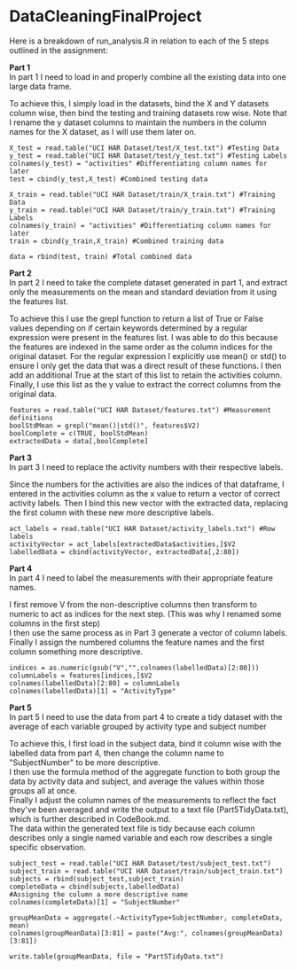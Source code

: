 # DataCleaningFinalProject

Here is a breakdown of run_analysis.R in relation to each of the 5 steps outlined in the assignment:  

**Part 1**  
 In part 1 I need to load in and properly combine all the existing data into one large data frame. 
 
To achieve this, I simply load in the datasets, bind the X and Y datasets column wise, then bind the testing and training datasets row wise.
Note that I rename the y dataset columns to maintain the numbers in the column names for the X dataset, as I will use them later on.

    X_test = read.table("UCI HAR Dataset/test/X_test.txt") #Testing Data
    y_test = read.table("UCI HAR Dataset/test/y_test.txt") #Testing Labels
    colnames(y_test) = "activities" #Differentiating column names for later
    test = cbind(y_test,X_test) #Combined testing data
    
    X_train = read.table("UCI HAR Dataset/train/X_train.txt") #Training Data
    y_train = read.table("UCI HAR Dataset/train/y_train.txt") #Training Labels
    colnames(y_train) = "activities" #Differentiating column names for later
    train = cbind(y_train,X_train) #Combined training data
    
    data = rbind(test, train) #Total combined data  



**Part 2**  
In part 2 I need to take the complete dataset generated in part 1, and extract only the measurements on the mean and standard deviation from it using the features list.  

To achieve this I use the grepl function to return a list of True or False values depending on if certain keywords determined by a regular expression were present in the features list. I was able to do this because the features are indexed in the same order as the column indices for the original dataset. For the regular expression I explicitly use mean() or std() to ensure I only get the data that was a direct result of these functions. I then add an additional True at the start of this list to retain the activities column.  
Finally, I use this list as the y value to extract the correct columns from the original data.

    features = read.table("UCI HAR Dataset/features.txt") #Measurement definitions
    boolStdMean = grepl("mean()|std()", features$V2)
    boolComplete = c(TRUE, boolStdMean)
    extractedData = data[,boolComplete]  


**Part 3**  
In part 3 I need to replace the activity numbers with their respective labels.

Since the numbers for the activities are also the indices of that dataframe, I entered in the activities column as the x value to return a vector of correct activity labels. Then I bind this new vector with the extracted data, replacing the first column with these new more descriptive labels.
    
    act_labels = read.table("UCI HAR Dataset/activity_labels.txt") #Row labels
    activityVector = act_labels[extractedData$activities,]$V2
    labelledData = cbind(activityVector, extractedData[,2:80])  



**Part 4**  
In part 4 I need to label the measurements with their appropriate feature names.  

I first remove V from the non-descriptive columns then transform to numeric to act as indices for the next step. (This was why I renamed some columns in the first step)  
I then use the same process as in Part 3 generate a vector of column labels.  
Finally I assign the numbered columns the feature names and the first column something more descriptive.
            

    indices = as.numeric(gsub("V","",colnames(labelledData)[2:80]))
    columnLabels = features[indices,]$V2
    colnames(labelledData)[2:80] = columnLabels
    colnames(labelledData)[1] = "ActivityType"



**Part 5**  
In part 5 I need to use the data from part 4 to create a tidy dataset with the average of each variable grouped by activity type and subject number

To achieve this, I first load in the subject data, bind it column wise with the labelled data from part 4, then change the column name to "SubjectNumber" to be more descriptive.  
I then use the formula method of the aggregate function to both group the data by activity data and subject, and average the values within those groups all at once.  
Finally I adjust the column names of the measurements to reflect the fact they've been averaged and write the output to a text file (Part5TidyData.txt), which is further described in CodeBook.md.  
The data within the generated text file is tidy because each column describes only a single named variable and each row describes a single specific observation.

    subject_test = read.table("UCI HAR Dataset/test/subject_test.txt")
    subject_train = read.table("UCI HAR Dataset/train/subject_train.txt")
    subjects = rbind(subject_test,subject_train)
    completeData = cbind(subjects,labelledData)
    #Assigning the column a more descriptive name
    colnames(completeData)[1] = "SubjectNumber"
    
    groupMeanData = aggregate(.~ActivityType+SubjectNumber, completeData, mean)
    colnames(groupMeanData)[3:81] = paste("Avg:", colnames(groupMeanData)[3:81])
    
    write.table(groupMeanData, file = "Part5TidyData.txt") 

